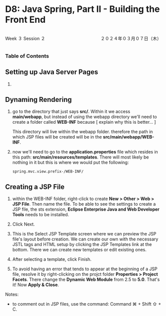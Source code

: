 # D8: Java Spring, Part II - Building the Front End

<div style="display: flex; justify-content: space-between;">
    <p>Week ３ Session ２</p>
    <p>２０２４年０３月０７日（木）</p>
</div>

### Table of Contents


## Setting up Java Server Pages

1. 


## Dynaming Rendering
<!-- In short:
    1. Create teh `src/main/webapp` folder if it does not exist.
    2. Create teh `src/main/webapp/WEB-INF` folder.
    3. Edit the `src/main/resources/application.properties` file to contain the following:
     ```
    spring.mvc.view.prefix-/WEB-INF/
    ```
-->
1. go to the directory that just says **src/**. Within it we access **main/webapp**, but instead of using the webapp directory we'll need to create a folder called **WEB-INF** because [ explain why this is better... ]
    <!-- possibly for deployment reasons -->
    This directory will live within the webapp folder. therefore the path in which JSP files will be created will be in the **src/main/webapp/WEB-INF**.

2. now we'll need to go to the **application.properties** file which resides in this path: **src/main/resources/templates**. There will most likely be nothing in it but this is where we would put the following:
    ```
    spring.mvc.view.prefix-/WEB-INF/
    ```


## Creating a JSP File
1. within the WEB-INF folder, right-click to create **New > Other > Web > JSP File**. Then name the file. To be able to see the settings to create a JSP file, the sts extension, **Eclipse Enterprise Java and Web Developer Tools** needs to be installed.

2. Click Next.

3. This is the Select JSP Template screen where we can preview the JSP file's layout before creation. We can create our own with the necessary JSTL tags and HTML setup by clicking the JSP Templates link at the bottom. There we can create new templates or edit existing ones.

4. After selecting a template, click Finish.

5. To avoid having an error that tends to appear at the beginning of a JSP file, resolve it by right-clicking on the projct folder **Properties > Project Facets**.
    There change the **Dynamic Web Module** from 2.5 to **5.0**. That's it! Now **Apply & Close**.

Notes:
- to comment out in JSP files, use the command: Command ⌘ + Shift ⇧ + C.

